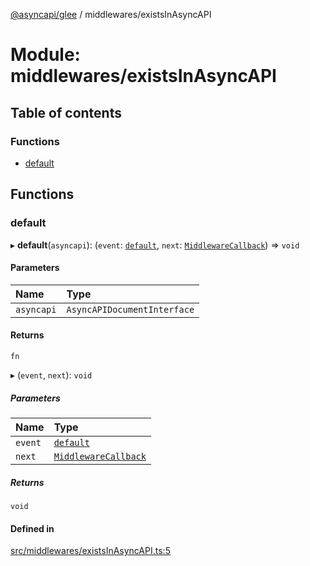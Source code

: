 [@asyncapi/glee](../README.md) / middlewares/existsInAsyncAPI

# Module: middlewares/existsInAsyncAPI

## Table of contents

### Functions

- [default](middlewares_existsInAsyncAPI.md#default)

## Functions

### default

▸ **default**(`asyncapi`): (`event`: [`default`](../classes/lib_message.default.md), `next`: [`MiddlewareCallback`](middlewares.md#middlewarecallback)) => `void`

#### Parameters

| Name | Type |
| :------ | :------ |
| `asyncapi` | `AsyncAPIDocumentInterface` |

#### Returns

`fn`

▸ (`event`, `next`): `void`

##### Parameters

| Name | Type |
| :------ | :------ |
| `event` | [`default`](../classes/lib_message.default.md) |
| `next` | [`MiddlewareCallback`](middlewares.md#middlewarecallback) |

##### Returns

`void`

#### Defined in

[src/middlewares/existsInAsyncAPI.ts:5](https://github.com/asyncapi/glee/blob/18922d9/src/middlewares/existsInAsyncAPI.ts#L5)
